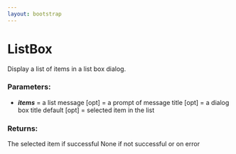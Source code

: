 ```yaml
---
layout: bootstrap
---
```


# ListBox

Display a list of items in a list box dialog.
        

### Parameters:

- ***items*** = a list
message [opt] = a prompt of message
title [opt] = a dialog box title
default [opt] = selected item in the list
        

### Returns:


The selected item if successful
None if not successful or on error
        
